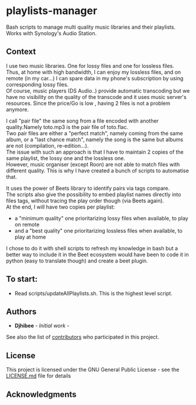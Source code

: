 # playlists-manager
Bash scripts to manage multi quality music libraries and their playlists.  
Works with Synology's Audio Station.  

## Context
  I use two music libraries. One for lossy files and one for lossless files.  
Thus, at home with high bandwidth, I can enjoy my lossless files, and on remote (in my car...) I can spare data in my phone's subscription by using corresponding lossy files.  
Of course, music players (DS Audio..) provide automatic transcoding but we have no visibility on the quality of the transcode and it uses music server's resources. Since the price/Go is low , having 2 files is not a problem anymore.  

  I call "pair file" the same song from a file encoded with another quality.Namely toto.mp3 is the pair file of toto.flac.  
Two pair files are either a "perfect match", namely coming from the same album, or a "last chance match", namely the song is the same but albums are not (compilation, re-edition...).  
The issue with such an approach is that I have to maintain 2 copies of the same playlist, the lossy one and the lossless one.  
However, music organiser (except Roon) are not able to match files with different quality. This is why I have created a bunch of scripts to automatise that.  

It uses the power of Beets library to identify pairs via tags compare.  
The scripts also give the possibility to embed playlist names directly into files tags, without tracing the play order though (via Beets again).  
At the end, I will have two copies per playlist:  
   - a "minimum quality" one prioritarizing lossy files when available, to play on remote  
   - and a "best quality" one prioritarizing lossless files when available, to play at home  

  I chose to do it with shell scripts to refresh my knowledge in bash but a better way to include it in the Beet ecosystem would have been to code it in python (easy to translate though) and create a beet plugin.  


## To start:

- Read scripts/updateAllPlaylists.sh. This is the highest level script.

## Authors

* **Djhibee** - *Initial work* -

See also the list of [contributors](https://github.com/djhibee/playlists-manager/contributors) who participated in this project.

## License

This project is licensed under the GNU General Public License - see the [LICENSE.md](https://github.com/djhibee/playlists-manager/blob/master/LICENSE) file for details

## Acknowledgments
